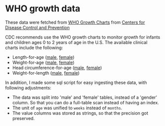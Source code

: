 # WHO growth data

These data were fetched from [WHO Growth Charts](https://www.cdc.gov/growthcharts/who_charts.htm) from [Centers for Disease Control and Prevention](https://www.cdc.gov/)

CDC recommends use the WHO growth charts to monitor growth for infants and children ages 0 to 2 years of age in the U.S. The available clinical charts include the following:

- Length-for-age ([male](./who_height_male.csv), [female](./who_height_female.csv))
- Weight-for-age ([male](./who_weight_male.csv), [female](./who_weight_female.csv))
- Head circumference-for-age ([male](./who_hc_male.csv), [female](./who_hc_female.csv))
- Weight-for-length ([male](./who_w4l_male.csv), [female](./who_w4l_female.csv))

In addition, I made some sql script for easy ingesting these data, with following adjustments:

- The data was split into 'male' and 'female' tables, instead of a 'gender' column. So that you can do a full-table scan instead of having an index.
- The unit of `age` was unified to `weeks` instead of `months`.
- The value columns was stored as strings, so that the precision got preserved.

